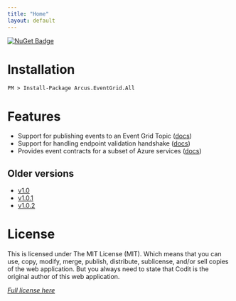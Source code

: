 ```yaml
---
title: "Home"
layout: default
---
```


[![NuGet Badge](https://buildstats.info/nuget/Arcus.EventGrid.All?packageVersion=1.1.0)](https://www.nuget.org/packages/Arcus.EventGrid.All/)

# Installation

```shell
PM > Install-Package Arcus.EventGrid.All
```

# Features

- Support for publishing events to an Event Grid Topic ([docs](features/publishing-events))
- Support for handling endpoint validation handshake ([docs](features/endpoint-validation))
- Provides event contracts for a subset of Azure services ([docs](features/azure-event-contracts))

## Older versions

- [v1.0](../v1.0)
- [v1.0.1](../v1.0.1)
- [v1.0.2](../v1.0.2)

# License
This is licensed under The MIT License (MIT). Which means that you can use, copy, modify, merge, publish, distribute, sublicense, and/or sell copies of the web application. But you always need to state that Codit is the original author of this web application.

*[Full license here](https://github.com/arcus-azure/arcus.eventgrid/blob/master/LICENSE)*
